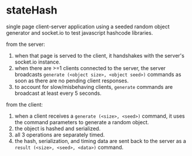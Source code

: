 # stateHash

single page client-server application using a seeded random object generator and socket.io to test javascript hashcode libraries.

from the server:

1. when that page is served to the client, it handshakes with the server's socket.io instance.
2. when there are >=1 clients connected to the server, the server broadcasts `generate (<object size>, <object seed>)` commands as soon as there are no pending client responses.
3. to account for slow/misbehaving clients, `generate` commands are broadcast at least every 5 seconds.

from the client:

1. when a client receives a `generate (<size>, <seed>)` command, it uses the command parameters to generate a random object.
2. the object is hashed and serialized.
3. all 3 operations are separately timed.
4. the hash, serialization, and timing data are sent back to the server as a `result (<size>, <seed>, <data>)` command.
